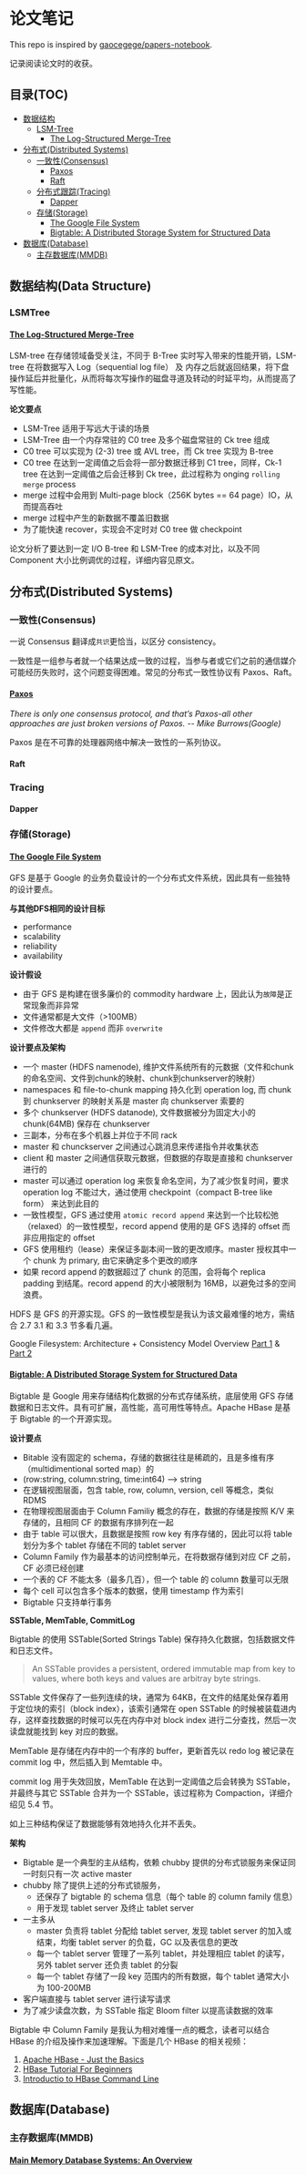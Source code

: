 # 论文笔记

This repo is inspired by [gaocegege/papers-notebook](https://github.com/gaocegege/papers-notebook).

记录阅读论文时的收获。

## 目录(TOC)

* [数据结构](#数据结构data-structure)
    * [LSM-Tree](#lsmtree)
        * [The Log-Structured Merge-Tree](#the-log-structured-merge-tree)
* [分布式(Distributed Systems)](#分布式distributed-systems)
    * [一致性(Consensus)](#一致性consensus)
        * [Paxos](#paxos)
        * [Raft](#raft)
    * [分布式跟踪(Tracing)](#tracing)
        * [Dapper](#dapper)
    * [存储(Storage)](#存储storage)
        * [The Google File System](#the-google-file-system)
        * [Bigtable: A Distributed Storage System for Structured Data](#bigtable-a-distributed-storage-system-for-structured-data)
* [数据库(Database)](#数据库database)
    * [主存数据库(MMDB)](#主存数据库mmdb)

## 数据结构(Data Structure)

### LSMTree

#### **[The Log-Structured Merge-Tree](https://www.cs.umb.edu/~poneil/lsmtree.pdf)**

LSM-tree 在存储领域备受关注，不同于 B-Tree 实时写入带来的性能开销，LSM-tree 在将数据写入 Log（sequential log file） 及 内存之后就返回结果，将下盘操作延后并批量化，从而将每次写操作的磁盘寻道及转动的时延平均，从而提高了写性能。

**论文要点**

- LSM-Tree 适用于写远大于读的场景
- LSM-Tree 由一个内存常驻的 C0 tree 及多个磁盘常驻的 Ck tree 组成
- C0 tree 可以实现为 (2-3) tree 或 AVL tree，而 Ck tree 实现为 B-tree
- C0 tree 在达到一定阈值之后会将一部分数据迁移到 C1 tree，同样，Ck-1 tree 在达到一定阈值之后会迁移到 Ck tree，此过程称为 onging `rolling merge` process
- merge 过程中会用到 Multi-page block（256K bytes == 64 page）IO，从而提高吞吐
- merge 过程中产生的新数据不覆盖旧数据
- 为了能快速 recover，实现会不定时对 C0 tree 做 checkpoint

论文分析了要达到一定 I/O B-tree 和 LSM-Tree 的成本对比，以及不同 Component 大小比例调优的过程，详细内容见原文。

## 分布式(Distributed Systems)

### 一致性(Consensus)

一说 Consensus 翻译成`共识`更恰当，以区分 consistency。

一致性是一组参与者就一个结果达成一致的过程，当参与者或它们之前的通信媒介可能经历失败时，这个问题变得困难。常见的分布式一致性协议有 Paxos、Raft。

#### **[Paxos](https://en.wikipedia.org/wiki/Paxos_(computer_science))**

*There is only one consensus protocol, and that’s Paxos-all other approaches are just broken versions of Paxos. -- Mike Burrows(Google)*

Paxos 是在不可靠的处理器网络中解决一致性的一系列协议。

#### Raft

### Tracing

#### Dapper

### 存储(Storage)

#### **[The Google File System](https://static.googleusercontent.com/media/research.google.com/en//archive/gfs-sosp2003.pdf)**

GFS 是基于 Google 的业务负载设计的一个分布式文件系统，因此具有一些独特的设计要点。

**与其他DFS相同的设计目标**

- performance
- scalability
- reliability
- availability

**设计假设**

- 由于 GFS 是构建在很多廉价的 commodity hardware 上，因此认为`故障`是正常现象而非异常
- 文件通常都是大文件（>100MB）
- 文件修改大都是 `append` 而非 `overwrite`

**设计要点及架构**

- 一个 master (HDFS namenode), 维护文件系统所有的元数据（文件和chunk的命名空间、文件到chunk的映射、chunk到chunkserver的映射）
- namespaces 和 file-to-chunk mapping 持久化到 operation log, 而 chunk 到 chunkserver 的映射关系是 master 向 chunkserver 索要的
- 多个 chunkserver (HDFS datanode), 文件数据被分为固定大小的 chunk(64MB) 保存在 chunkserver
- 三副本，分布在多个机器上并位于不同 rack
- master 和 chunckserver 之间通过心跳消息来传递指令并收集状态
- client 和 master 之间通信获取元数据，但数据的存取是直接和 chunkserver 进行的
- master 可以通过 operation log 来恢复命名空间，为了减少恢复时间，要求 operation log 不能过大，通过使用 checkpoint（compact B-tree like form） 来达到此目的
- 一致性模型，GFS 通过使用 `atomic record append` 来达到一个比较松弛（relaxed）的一致性模型，record append 使用的是 GFS 选择的 offset 而非应用指定的 offset
- GFS 使用租约（lease）来保证多副本间一致的更改顺序。master 授权其中一个 chunk 为 primary, 由它来确定多个更改的顺序
- 如果 record append 的数据超过了 chunk 的范围，会将每个 replica padding 到结尾。record append 的大小被限制为 16MB，以避免过多的空间浪费。

HDFS 是 GFS 的开源实现。GFS 的一致性模型是我认为该文最难懂的地方，需结合 2.7 3.1 和 3.3 节多看几遍。

Google Filesystem: Architecture + Consistency Model Overview [Part 1](https://www.youtube.com/watch?v=64ioICo0YBo) & [Part 2](https://www.youtube.com/watch?v=kVY_3CNPjhk)

#### **[Bigtable: A Distributed Storage System for Structured Data](https://static.googleusercontent.com/media/research.google.com/en//archive/bigtable-osdi06.pdf)**

Bigtable 是 Google 用来存储结构化数据的分布式存储系统，底层使用 GFS 存储数据和日志文件。具有可扩展，高性能，高可用性等特点。Apache HBase 是基于 Bigtable 的一个开源实现。

**设计要点**

- Bitable 没有固定的 schema，存储的数据往往是稀疏的，且是多维有序（multidimentional sorted map）的
- (row:string, column:string, time:int64) --> string
- 在逻辑视图层面，包含 table, row, column, version, cell 等概念，类似 RDMS
- 在物理视图层面由于 Column Familiy 概念的存在，数据的存储是按照 K/V 来存储的，且相同 CF 的数据有序排列在一起
- 由于 table 可以很大，且数据是按照 row key 有序存储的，因此可以将 table 划分为多个 tablet 存储在不同的 tablet server
- Column Family 作为最基本的访问控制单元，在将数据存储到对应 CF 之前，CF 必须已经创建
- 一个表的 CF 不能太多（最多几百），但一个 table 的 column 数量可以无限
- 每个 cell 可以包含多个版本的数据，使用 timestamp 作为索引
- Bigtable 只支持单行事务

**SSTable, MemTable, CommitLog**

Bigtable 的使用 SSTable(Sorted Strings Table) 保存持久化数据，包括数据文件和日志文件。

> An SSTable provides a persistent, ordered immutable map from key to values, where both keys and values are arbitray byte strings.

SSTable 文件保存了一些列连续的块，通常为 64KB，在文件的结尾处保存着用于定位块的索引（block index），该索引通常在 open SSTable 的时候被装载进内存，这样查找数据的时候可以先在内存中对 block index 进行二分查找，然后一次读盘就能找到 key 对应的数据。

MemTable 是存储在内存中的一个有序的 buffer，更新首先以 redo log 被记录在 commit log 中，然后插入到 Memtable 中。

commit log 用于失效回放，MemTable 在达到一定阈值之后会转换为 SSTable，并最终与其它 SSTable 合并为一个 SSTable，该过程称为 Compaction，详细介绍见 5.4 节。

如上三种结构保证了数据能够有效地持久化并不丢失。

**架构**

- Bigtable 是一个典型的主从结构，依赖 chubby 提供的分布式锁服务来保证同一时刻只有一次 active master
- chubby 除了提供上述的分布式锁服务，
    - 还保存了 bigtable 的 schema 信息（每个 table 的 column family 信息）
    - 用于发现 tablet server 及终止 tablet server
- 一主多从
    - master 负责将 tablet 分配给 tablet server, 发现 tablet server 的加入或结束，均衡 tablet server 的负载，GC 以及表信息的更改
    - 每一个 tablet server 管理了一系列 tablet，并处理相应 tablet 的读写，另外 tablet server 还负责 tablet 的分裂
    - 每一个 tablet 存储了一段 key 范围内的所有数据，每个 tablet 通常大小为 100-200MB
- 客户端直接与 tablet server 进行读写请求
- 为了减少读盘次数，为 SSTable 指定 Bloom filter 以提高读数据的效率

Bigtable 中 Column Family 是我认为相对难懂一点的概念，读者可以结合 HBase 的介绍及操作来加速理解。下面是几个 HBase 的相关视频：

1. [Apache HBase - Just the Basics](https://www.youtube.com/watch?v=2Ci_QxJ1kiE)
2. [HBase Tutorial For Beginners](https://www.youtube.com/watch?v=V1fXSCASVDc)
3. [Introductio to HBase Command Line](https://www.youtube.com/watch?v=_T9-Hmp1mEY)

## 数据库(Database)

### 主存数据库(MMDB)

#### **[Main Memory Database Systems: An Overview](https://15721.courses.cs.cmu.edu/spring2016/papers/garciamolina-tkde1992.pdf)**


